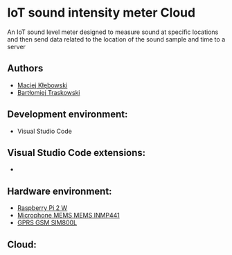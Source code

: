 # IoT sound intensity meter Cloud
An IoT sound level meter designed to measure sound at specific locations and then send data related to the location of the sound sample and time to a server

## Authors
 - [Maciej Kłębowski](https://github.com/KlebowskiMaciej)
 - [Bartłomiej Traskowski](https://github.com/kevinwairi)
 
## Development environment: 
- Visual Studio Code

## Visual Studio Code extensions:
- 
## Hardware environment:
 - [Raspberry Pi 2 W](https://kamami.pl/15656-raspberry-pi-zero-2-w)
 - [Microphone MEMS MEMS INMP441](https://kamami.pl/moduly-z-mikrofonami-i-detektory-dzwieku/587534-modul-z-mikrofonem-mems-inmp441.html)
 - [GPRS GSM SIM800L](https://kamami.pl/moduly-gsmgprs/580297-zestaw-z-modulem-gprs-gsm-sim800l-modsim800l.html)
## Cloud:

